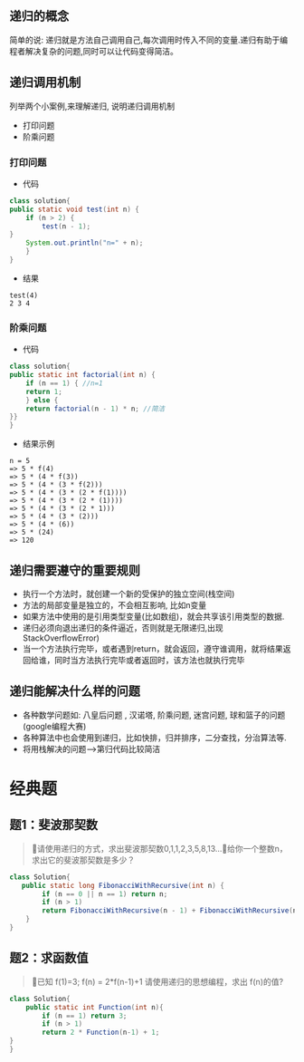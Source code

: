 ## 递归的概念
简单的说: 递归就是方法自己调用自己,每次调用时传入不同的变量.递归有助于编程者解决复杂的问题,同时可以让代码变得简洁。
## 递归调用机制
列举两个小案例,来理解递归, 说明递归调用机制
- 打印问题
- 阶乘问题
### 打印问题
- 代码
```java
class solution{
public static void test(int n) {
    if (n > 2) {
	    test(n - 1);
}
    System.out.println("n=" + n);
    }
}
```
- 结果
```
test(4)
2 3 4 
```
### 阶乘问题
- 代码
```java
class solution{
public static int factorial(int n) {
    if (n == 1) { //n=1
    return 1;
    } else {
    return factorial(n - 1) * n; //简洁
}}
}
```
- 结果示例
```
n = 5
=> 5 * f(4)
=> 5 * (4 * f(3))
=> 5 * (4 * (3 * f(2)))
=> 5 * (4 * (3 * (2 * f(1))))
=> 5 * (4 * (3 * (2 * (1))))
=> 5 * (4 * (3 * (2 * 1)))
=> 5 * (4 * (3 * (2)))
=> 5 * (4 * (6))
=> 5 * (24)
=> 120
```
## 递归需要遵守的重要规则
- 执行一个方法时，就创建一个新的受保护的独立空间(栈空间)
- 方法的局部变量是独立的，不会相互影响, 比如n变量
- 如果方法中使用的是引用类型变量(比如数组)，就会共享该引用类型的数据.
- 递归必须向退出递归的条件逼近，否则就是无限递归,出现StackOverflowError)
- 当一个方法执行完毕，或者遇到return，就会返回，遵守谁调用，就将结果返回给谁，同时当方法执行完毕或者返回时，该方法也就执行完毕
## 递归能解决什么样的问题
- 各种数学问题如: 八皇后问题 , 汉诺塔, 阶乘问题, 迷宫问题, 球和篮子的问题(google编程大赛)
- 各种算法中也会使用到递归，比如快排，归并排序，二分查找，分治算法等.
- 将用栈解决的问题-->第归代码比较简洁
# 经典题
## 题1：斐波那契数
> 请使用递归的方式，求出斐波那契数0,1,1,2,3,5,8,13...给你一个整数n，求出它的斐波那契数是多少？
```java
class Solution{
   public static long FibonacciWithRecursive(int n) {
        if (n == 0 || n == 1) return n;
        if (n > 1)
        return FibonacciWithRecursive(n - 1) + FibonacciWithRecursive(n - 2);
    }
}
```
## 题2：求函数值
>已知 f(1)=3; f(n) = 2*f(n-1)+1 请使用递归的思想编程，求出 f(n)的值?
```java
class Solution{
    public static int Function(int n){
        if (n == 1) return 3;
        if (n > 1)
        return 2 * Function(n-1) + 1;
}
}
```

